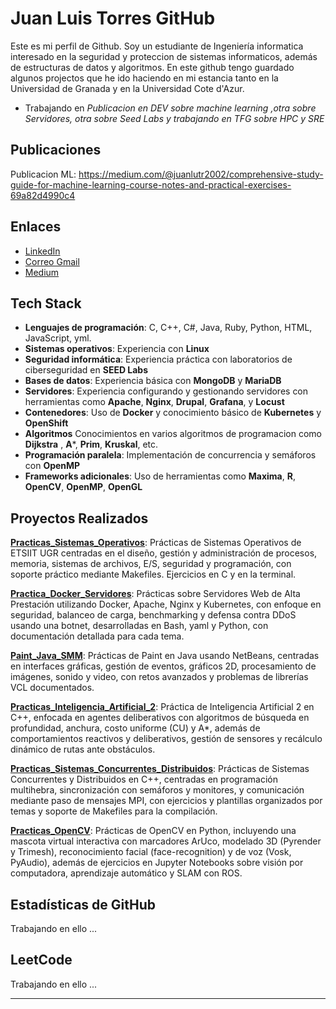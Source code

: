 # Juan Luis Torres GitHub

Este es mi perfil de Github. Soy un estudiante de Ingeniería informatica interesado en la seguridad y proteccion de sistemas informaticos, además de estructuras de datos y algoritmos. En este github tengo guardado algunos projectos que he ido haciendo en mi estancia tanto en la Universidad de Granada y en la Universidad Cote d'Azur. 

- Trabajando en *Publicacion en DEV sobre machine learning ,otra sobre Servidores, otra sobre Seed Labs y trabajando en TFG sobre HPC y SRE*


## Publicaciones

Publicacion ML: https://medium.com/@juanlutr2002/comprehensive-study-guide-for-machine-learning-course-notes-and-practical-exercises-69a82d4990c4

## Enlaces

- [LinkedIn](https://www.linkedin.com/in/juan-luis-torres-ramos-jltr)
- [Correo Gmail](mailto:juanlutr2002@gmail.com)
- [Medium](https://medium.com/@juanlutr2002)


## Tech Stack

- **Lenguajes de programación**: C, C++, C#, Java, Ruby, Python, HTML, JavaScript, yml.
- **Sistemas operativos**: Experiencia con **Linux**
- **Seguridad informática**: Experiencia práctica con laboratorios de ciberseguridad en **SEED Labs**
- **Bases de datos**: Experiencia básica con **MongoDB** y **MariaDB**
- **Servidores**: Experiencia configurando y gestionando servidores con herramientas como **Apache**, **Nginx**, **Drupal**, **Grafana**, y **Locust**
- **Contenedores**: Uso de **Docker** y conocimiento básico de **Kubernetes** y **OpenShift**
- **Algoritmos** Conocimientos en varios algoritmos de programacion como **Dijkstra** , **A***, **Prim**, **Kruskal**, etc. 
- **Programación paralela**: Implementación de concurrencia y semáforos con **OpenMP**
- **Frameworks adicionales**: Uso de herramientas como **Maxima**, **R**, **OpenCV**, **OpenMP**, **OpenGL**



## Proyectos Realizados

**[Practicas_Sistemas_Operativos](https://github.com/Torres08/Practicas_Sistemas_Operativos)**: Prácticas de Sistemas Operativos de ETSIIT UGR centradas en el diseño, gestión y administración de procesos, memoria, sistemas de archivos, E/S, seguridad y programación, con soporte práctico mediante Makefiles. Ejercicios en C y en la terminal.

**[Practica_Docker_Servidores](https://github.com/Torres08/Practica_Docker_Servidores)**: Prácticas sobre Servidores Web de Alta Prestación utilizando Docker, Apache, Nginx y Kubernetes, con enfoque en seguridad, balanceo de carga, benchmarking y defensa contra DDoS usando una botnet, desarrolladas en Bash, yaml y Python, con documentación detallada para cada tema.

**[Paint_Java_SMM](https://github.com/Torres08/Paint_Java_SMM)**: Prácticas de Paint en Java usando NetBeans, centradas en interfaces gráficas, gestión de eventos, gráficos 2D, procesamiento de imágenes, sonido y video, con retos avanzados y problemas de librerías VCL documentados.

**[Practicas_Inteligencia_Artificial_2](https://github.com/Torres08/Practicas_Inteligencia_Artificial_2)**: Práctica de Inteligencia Artificial 2 en C++, enfocada en agentes deliberativos con algoritmos de búsqueda en profundidad, anchura, costo uniforme (CU) y A*, además de comportamientos reactivos y deliberativos, gestión de sensores y recálculo dinámico de rutas ante obstáculos.

**[Practicas_Sistemas_Concurrentes_Distribuidos](https://github.com/Torres08/Practicas_Sistemas_Concurrentes_Distribuidos)**: Prácticas de Sistemas Concurrentes y Distribuidos en C++, centradas en programación multihebra, sincronización con semáforos y monitores, y comunicación mediante paso de mensajes MPI, con ejercicios y plantillas organizados por temas y soporte de Makefiles para la compilación.

**[Practicas_OpenCV](https://github.com/Torres08/Practicas_OpenCV)**: Prácticas de OpenCV en Python, incluyendo una mascota virtual interactiva con marcadores ArUco, modelado 3D (Pyrender y Trimesh), reconocimiento facial (face-recognition) y de voz (Vosk, PyAudio), además de ejercicios en Jupyter Notebooks sobre visión por computadora, aprendizaje automático y SLAM con ROS.




## Estadísticas de GitHub
Trabajando en ello ...

<!--
[![Top Langs](https://github-readme-stats.vercel.app/api/top-langs/?username=Torres08&hide=Jupyter%20Notebook)](https://github.com/anuraghazra/github-readme-stats)
![GitHub Stats](https://github-readme-stats.vercel.app/api?username=Torres08&show_icons=true&theme=radical&count_private=true) 
-->

## LeetCode
Trabajando en ello ...
<!-- ![LeetCode Stats](https://leetcard.jacoblin.cool/Torres314?theme=light&font=source_code_pro&ext=heatmap)-->  <!-- Reemplaza "Torres314" con tu nombre de usuario en LeetCode -->

---







